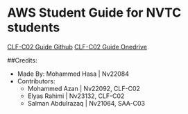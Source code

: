 # AWS Student Guide for NVTC students

[CLF-C02 Guide Github](CLF-C02G)
[CLF-C02 Guide Onedrive](CLF-C02O)




##Credits:
- Made By: Mohammed Hasa | Nv22084
- Contributors:
   - Mohammed Azan | Nv22092, CLF-C02
   - Elyas Rahimi | Nv23132, CLF-C02
   - Salman Abdulrazaq | Nv21064, SAA-C03
